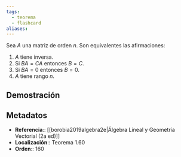 ```yaml
---
tags:
  - teorema
  - flashcard
aliases:
---
```

Sea $A$ una  matriz de orden $n$. Son equivalentes las afirmaciones:
1. $A$ tiene inversa.
2. Si $BA=CA$ entonces $B=C$.
3. Si $BA=0$ entonces $B=0$.
4. $A$ tiene rango $n$.

## Demostración

## Metadatos
- **Referencia**:: [[borobia2019algebra2e|Álgebra Lineal y Geometría Vectorial (2a ed)]]
- **Localización**:: Teorema 1.60
- **Orden**:: 160
